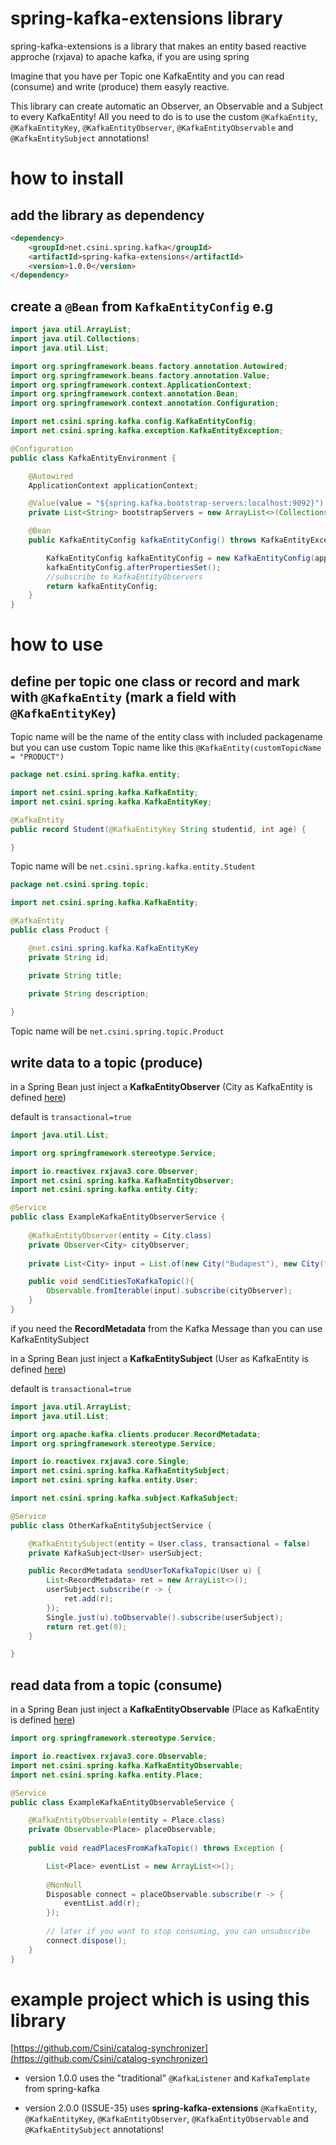 # spring-kafka-extensions library
spring-kafka-extensions is a library that makes an entity based reactive approche (rxjava) to apache kafka, if you are using spring

Imagine that you have per Topic one KafkaEntity and you can read (consume) and write (produce) them easyly reactive. 

This library can create automatic an Observer, an Observable and a Subject to every KafkaEntity! All you need to do is to use the custom `@KafkaEntity`, `@KafkaEntityKey`, `@KafkaEntityObserver`, `@KafkaEntityObservable` and `@KafkaEntitySubject` annotations!
# how to install
## add the library as dependency

```html
<dependency>
	<groupId>net.csini.spring.kafka</groupId>
	<artifactId>spring-kafka-extensions</artifactId>
	<version>1.0.0</version>
</dependency>
```
## create a `@Bean` from `KafkaEntityConfig` e.g

```java
import java.util.ArrayList;
import java.util.Collections;
import java.util.List;

import org.springframework.beans.factory.annotation.Autowired;
import org.springframework.beans.factory.annotation.Value;
import org.springframework.context.ApplicationContext;
import org.springframework.context.annotation.Bean;
import org.springframework.context.annotation.Configuration;

import net.csini.spring.kafka.config.KafkaEntityConfig;
import net.csini.spring.kafka.exception.KafkaEntityException;

@Configuration
public class KafkaEntityEnvironment {

	@Autowired
	ApplicationContext applicationContext;

	@Value(value = "${spring.kafka.bootstrap-servers:localhost:9092}")
	private List<String> bootstrapServers = new ArrayList<>(Collections.singletonList("localhost:9092"));

	@Bean
	public KafkaEntityConfig kafkaEntityConfig() throws KafkaEntityException {

		KafkaEntityConfig kafkaEntityConfig = new KafkaEntityConfig(applicationContext, bootstrapServers);
		kafkaEntityConfig.afterPropertiesSet();
		//subscribe to KafkaEntityObservers
		return kafkaEntityConfig;
	}
}
```
# how to use
## define per topic one class or record and mark with `@KafkaEntity` (mark a field with `@KafkaEntityKey`) 
Topic name will be the name of the entity class with included packagename
but you can use custom Topic name like this `@KafkaEntity(customTopicName = "PRODUCT")`

```java
package net.csini.spring.kafka.entity;

import net.csini.spring.kafka.KafkaEntity;
import net.csini.spring.kafka.KafkaEntityKey;

@KafkaEntity
public record Student(@KafkaEntityKey String studentid, int age) {

}
```
Topic name will be `net.csini.spring.kafka.entity.Student`
```java
package net.csini.spring.topic;

import net.csini.spring.kafka.KafkaEntity;

@KafkaEntity
public class Product {

	@net.csini.spring.kafka.KafkaEntityKey
	private String id;

	private String title;

	private String description;
	
}
```
Topic name will be `net.csini.spring.topic.Product`

## write data to a topic (produce)
in a Spring Bean just inject a **KafkaEntityObserver** (City as KafkaEntity is defined [here](src/test/java/net/csini/spring/kafka/entity/City.java))

default is `transactional=true`

```java
import java.util.List;

import org.springframework.stereotype.Service;

import io.reactivex.rxjava3.core.Observer;
import net.csini.spring.kafka.KafkaEntityObserver;
import net.csini.spring.kafka.entity.City;

@Service
public class ExampleKafkaEntityObserverService {
	
	@KafkaEntityObserver(entity = City.class)
	private Observer<City> cityObserver;
	
	private List<City> input = List.of(new City("Budapest"), new City("Wien"));

	public void sendCitiesToKafkaTopic(){
		Observable.fromIterable(input).subscribe(cityObserver);
	}
}
```

if you need the **RecordMetadata** from the Kafka Message than you can use KafkaEntitySubject

in a Spring Bean just inject a **KafkaEntitySubject** (User as KafkaEntity is defined [here](src/test/java/net/csini/spring/kafka/entity/User.java))

default is `transactional=true`

```java
import java.util.ArrayList;
import java.util.List;

import org.apache.kafka.clients.producer.RecordMetadata;
import org.springframework.stereotype.Service;

import io.reactivex.rxjava3.core.Single;
import net.csini.spring.kafka.KafkaEntitySubject;
import net.csini.spring.kafka.entity.User;

import net.csini.spring.kafka.subject.KafkaSubject;

@Service
public class OtherKafkaEntitySubjectService {

	@KafkaEntitySubject(entity = User.class, transactional = false)
	private KafkaSubject<User> userSubject;

	public RecordMetadata sendUserToKafkaTopic(User u) {
		List<RecordMetadata> ret = new ArrayList<>();
		userSubject.subscribe(r -> {
			ret.add(r);
		});
		Single.just(u).toObservable().subscribe(userSubject);
		return ret.get(0);
	}

}
```

## read data from a topic (consume)
in a Spring Bean just inject a **KafkaEntityObservable** (Place as KafkaEntity is defined [here](src/test/java/net/csini/spring/kafka/entity/Place.java))

```java
import org.springframework.stereotype.Service;

import io.reactivex.rxjava3.core.Observable;
import net.csini.spring.kafka.KafkaEntityObservable;
import net.csini.spring.kafka.entity.Place;

@Service
public class ExampleKafkaEntityObservableService {

	@KafkaEntityObservable(entity = Place.class)
	private Observable<Place> placeObservable;
	
	public void readPlacesFromKafkaTopic() throws Exception {

		List<Place> eventList = new ArrayList<>();
		
		@NonNull
		Disposable connect = placeObservable.subscribe(r -> {
			eventList.add(r);
		});
		
		// later if you want to stop consuming, you can unsubscribe
		connect.dispose();
	}
}
```

# example project which is using this library

[https://github.com/Csini/catalog-synchronizer](https://github.com/Csini/catalog-synchronizer)

- version 1.0.0 uses the "traditional" `@KafkaListener` and `KafkaTemplate` from spring-kafka

- version 2.0.0 (ISSUE-35) uses **spring-kafka-extensions** `@KafkaEntity`, `@KafkaEntityKey`, `@KafkaEntityObserver`, `@KafkaEntityObservable` and `@KafkaEntitySubject` annotations!
